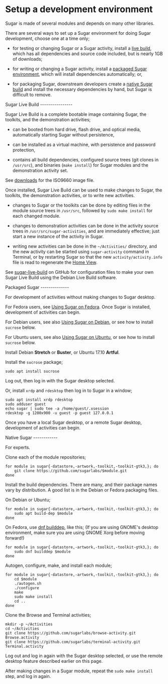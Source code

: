 Setup a development environment
===============================

Sugar is made of several modules and depends on many other libraries.

There are several ways to set up a Sugar environment for doing Sugar
development, choose one at a time only;

* for testing or changing Sugar or a Sugar activity, install a [live
  build](#LIVE), which has all dependencies and source code included,
  but is nearly 1GB of downloads;

* for writing or changing a Sugar activity, install a [packaged Sugar
  environment](#PACKAGED), which will install dependencies
  automatically; or,

* for packaging Sugar, downstream developers create a [native Sugar
  build](#NATIVE) and install the necessary dependencies by hand,
  but Sugar is difficult to remove.

<a name="LIVE">
Sugar Live Build
----------------
</a>

Sugar Live Build is a complete bootable image containing Sugar, the
toolkits, and the demonstration activities;

* can be booted from hard drive, flash drive, and optical media,
  automatically starting Sugar without persistence,

* can be installed as a virtual machine, with persistence and password
  protection,

* contains all build dependencies, configured source trees (git clones
  in `/usr/src`), and binaries (`make install`) for Sugar modules and
  the demonstration activity set.

See
[downloads](http://people.sugarlabs.org/~quozl/sugar-live-build-20171009/)
for the ISO9660 image file.

Once installed, Sugar Live Build can be used to make changes to Sugar,
the toolkits, the demonstration activities, or to write new
activities.

* changes to Sugar or the toolkits can be done by editing files in the
  module source trees in `/usr/src`, followed by `sudo make install`
  for each changed module.

* changes to demonstration activities can be done in the activity
  source trees in `/usr/src/sugar-activities`, and are immediately
  effective; just start a new instance of the activity in Sugar.

* writing new activities can be done in the `~/Activities/` directory,
  and the new activity can be started using `sugar-activity` command
  in Terminal, or by restarting Sugar so that the new
  `activity/activity.info` file is read to regenerate the [Home
  View](https://help.sugarlabs.org/en/home_view.html).

See [sugar-live-build](https://github.com/sugarlabs/sugar-live-build)
on GitHub for configuration files to make your own Sugar Live Build
using the Debian Live Build software.

<a name="PACKAGED">
Packaged Sugar
--------------
</a>

For development of activities without making changes to Sugar desktop.

For Fedora users, see [Using Sugar on
Fedora](http://wiki.sugarlabs.org/go/Fedora).  Once Sugar is
installed, development of activities can begin.

For Debian users, see also [Using Sugar on
Debian](http://wiki.sugarlabs.org/go/Debian), or see how to install
`sucrose` below.

For Ubuntu users, see also [Using Sugar on
Ubuntu](http://wiki.sugarlabs.org/go/Ubuntu), or see how to install
`sucrose` below.

Install Debian **Stretch** or **Buster**, or Ubuntu 17.10 **Artful**.

Install the `sucrose` package;

```
sudo apt install sucrose
```

Log out, then log in with the Sugar desktop selected.

Or, install `xrdp` and `rdesktop` then log in to Sugar in a window;

```
sudo apt install xrdp rdesktop
sudo adduser guest
echo sugar | sudo tee -a /home/guest/.xsession
rdesktop -g 1200x900 -u guest -p guest 127.0.0.1
```

Once you have a local Sugar desktop, or a remote Sugar desktop,
development of activities can begin.

<a name="NATIVE">
Native Sugar
------------
</a>

For experts.

Clone each of the module repositories;

```
for module in sugar{-datastore,-artwork,-toolkit,-toolkit-gtk3,}; do
    git clone https://github.com/sugarlabs/$module.git
done
```

Install the build dependencies.  There are many, and their package
names vary by distribution.  A good list is in the Debian or Fedora
packaging files.

On Debian or Ubuntu;

```
for module in sugar{-datastore,-artwork,-toolkit,-toolkit-gtk3,}; do
    sudo apt build-dep $module
done
```

On Fedora, use [dnf builddep](http://dnf-plugins-core.readthedocs.io/en/latest/builddep.html), like this;
(If you are using GNOME's desktop environment, make sure you are using GNOME Xorg before moving forward!)

```
for module in sugar{-datastore,-artwork,-toolkit,-toolkit-gtk3,}; do
    sudo dnf builddep $module
done
```

Autogen, configure, make, and install each module;

```
for module in sugar{-datastore,-artwork,-toolkit,-toolkit-gtk3,}; do
    cd $module
    ./autogen.sh
    ./configure
    make
    sudo make install
    cd ..
done
```

Clone the Browse and Terminal activities;

```
mkdir -p ~/Activities
cd ~/Activities
git clone https://github.com/sugarlabs/browse-activity.git Browse.activity
git clone https://github.com/sugarlabs/terminal-activity.git Terminal.activity
```

Log out and log in again with the Sugar desktop selected, or use the
remote desktop feature described earlier on this page.

After making changes in a Sugar module, repeat the `sudo make install`
step, and log in again.
